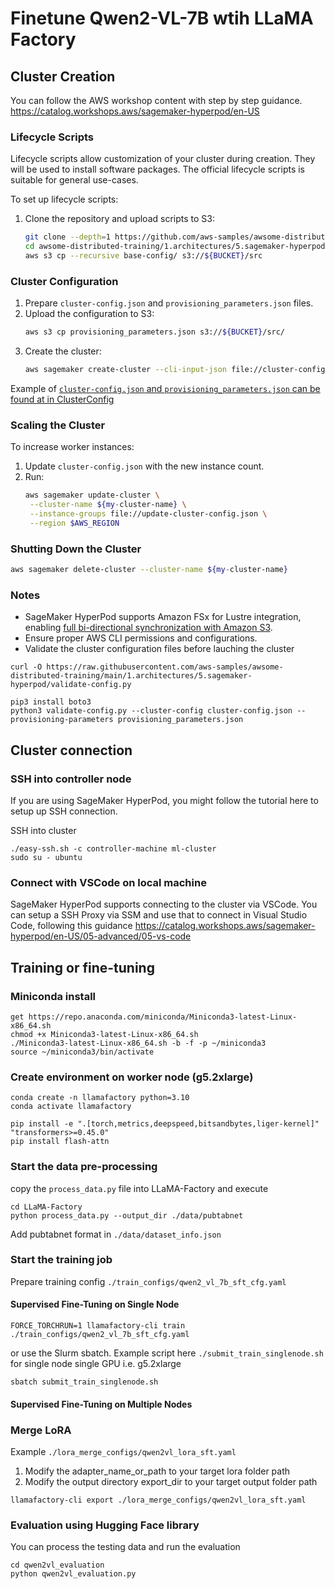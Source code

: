 # Finetune Qwen2-VL-7B wtih LLaMA Factory

## Cluster Creation

You can follow the AWS workshop content with step by step guidance. 
https://catalog.workshops.aws/sagemaker-hyperpod/en-US

### Lifecycle Scripts

Lifecycle scripts allow customization of your cluster during creation. They will be used to install software packages. The official lifecycle scripts is suitable for general use-cases. 

To set up lifecycle scripts:

1. Clone the repository and upload scripts to S3:
   ```bash
   git clone --depth=1 https://github.com/aws-samples/awsome-distributed-training/
   cd awsome-distributed-training/1.architectures/5.sagemaker-hyperpod/LifecycleScripts/
   aws s3 cp --recursive base-config/ s3://${BUCKET}/src
   ```

### Cluster Configuration

1. Prepare `cluster-config.json` and `provisioning_parameters.json` files.
2. Upload the configuration to S3:
   ```bash
   aws s3 cp provisioning_parameters.json s3://${BUCKET}/src/
   ```
3. Create the cluster:
   ```bash
   aws sagemaker create-cluster --cli-input-json file://cluster-config.json --region $AWS_REGION
   ```

Example of [`cluster-config.json` and `provisioning_parameters.json` can be found at  in ClusterConfig](./cluster_config)

 
### Scaling the Cluster

To increase worker instances:

1. Update `cluster-config.json` with the new instance count.
2. Run:
   ```bash
   aws sagemaker update-cluster \
    --cluster-name ${my-cluster-name} \
    --instance-groups file://update-cluster-config.json \
    --region $AWS_REGION
   ```

### Shutting Down the Cluster

```bash
aws sagemaker delete-cluster --cluster-name ${my-cluster-name}
```

### Notes

- SageMaker HyperPod supports Amazon FSx for Lustre integration, enabling [full bi-directional synchronization with Amazon S3](https://aws.amazon.com/blogs/aws/enhanced-amazon-s3-integration-for-amazon-fsx-for-lustre/).
- Ensure proper AWS CLI permissions and configurations. 
- Validate the cluster configuration files before lauching the cluster
```
curl -O https://raw.githubusercontent.com/aws-samples/awsome-distributed-training/main/1.architectures/5.sagemaker-hyperpod/validate-config.py

pip3 install boto3
python3 validate-config.py --cluster-config cluster-config.json --provisioning-parameters provisioning_parameters.json
```

## Cluster connection

### SSH into controller node 
If you are using SageMaker HyperPod, you might follow the tutorial here to setup up SSH connection.

SSH into cluster 
```
./easy-ssh.sh -c controller-machine ml-cluster
sudo su - ubuntu
```
### Connect with VSCode on local machine  
SageMaker HyperPod supports connecting to the cluster via VSCode. You can setup a SSH Proxy via SSM and use that to connect in Visual Studio Code, following this guidance
https://catalog.workshops.aws/sagemaker-hyperpod/en-US/05-advanced/05-vs-code

## Training or fine-tuning 


### Miniconda install 
```
get https://repo.anaconda.com/miniconda/Miniconda3-latest-Linux-x86_64.sh
chmod +x Miniconda3-latest-Linux-x86_64.sh
./Miniconda3-latest-Linux-x86_64.sh -b -f -p ~/miniconda3
source ~/miniconda3/bin/activate
```

### Create environment on worker node (g5.2xlarge)
```
conda create -n llamafactory python=3.10 
conda activate llamafactory
```
```
pip install -e ".[torch,metrics,deepspeed,bitsandbytes,liger-kernel]" "transformers>=0.45.0"
pip install flash-attn
```

### Start the data pre-processing
copy the  `process_data.py` file into LLaMA-Factory and execute

```
cd LLaMA-Factory
python process_data.py --output_dir ./data/pubtabnet
```

Add pubtabnet format in `./data/dataset_info.json`

### Start the training job

Prepare training config `./train_configs/qwen2_vl_7b_sft_cfg.yaml`

#### Supervised Fine-Tuning on Single Node

```
FORCE_TORCHRUN=1 llamafactory-cli train ./train_configs/qwen2_vl_7b_sft_cfg.yaml
```

or use the Slurm sbatch. Example script here `./submit_train_singlenode.sh` for single node single GPU i.e. g5.2xlarge 

```
sbatch submit_train_singlenode.sh 
```

####  Supervised Fine-Tuning on Multiple Nodes


###  Merge LoRA

Example `./lora_merge_configs/qwen2vl_lora_sft.yaml`

1. Modify the adapter_name_or_path  to your target lora folder path
2. Modify the output directory export_dir  to your target output folder path

```
llamafactory-cli export ./lora_merge_configs/qwen2vl_lora_sft.yaml  
```

###  Evaluation using Hugging Face library 

You can process the testing data and run the evaluation 
```
cd qwen2vl_evaluation
python qwen2vl_evaluation.py
```